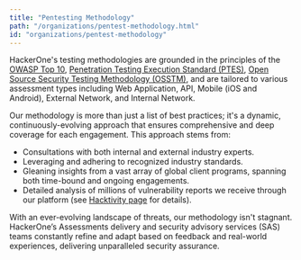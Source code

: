 ```yaml
---
title: "Pentesting Methodology"
path: "/organizations/pentest-methodology.html"
id: "organizations/pentest-methodology"
---
```


HackerOne's testing methodologies are grounded in the principles of the [OWASP Top 10](https://owasp.org/www-project-top-ten), [Penetration Testing Execution Standard (PTES)](https://pentest-standard.readthedocs.io/en/latest/), [Open Source Security Testing Methodology (OSSTM)](https://www.isecom.org/OSSTMM.3.pdf), and are tailored to various assessment types including Web Application, API, Mobile (iOS and Android), External Network, and Internal Network.

Our methodology is more than just a list of best practices; it's a dynamic, continuously-evolving approach that ensures comprehensive and deep coverage for each engagement. This approach stems from:

 - Consultations with both internal and external industry experts.
 - Leveraging and adhering to recognized industry standards.
 - Gleaning insights from a vast array of global client programs, spanning both time-bound and ongoing engagements.
 - Detailed analysis of millions of vulnerability reports we receive through our platform (see [Hacktivity page](https://hackerone.com/hacktivity/overview) for details).

With an ever-evolving landscape of threats, our methodology isn't stagnant. HackerOne’s Assessments delivery and security advisory services (SAS) teams constantly refine and adapt based on feedback and real-world experiences, delivering unparalleled security assurance.
